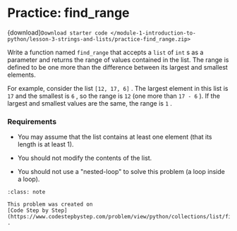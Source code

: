 # <i class="fas fa-laptop fa-fw"></i> Practice: find_range

{download}`Download starter code </module-1-introduction-to-python/lesson-3-strings-and-lists/practice-find_range.zip>`

Write a function named `find_range` that accepts a `list` of `int` s as a parameter and returns the range of values contained in the list. The range is defined to be one more than the difference between its largest and smallest elements.

For example, consider the list `[12, 17, 6]` . The largest element in this list is `17` and the smallest is `6` , so the range is `12` (one more than `17 - 6` ). If the largest and smallest values are the same, the range is `1` .

### Requirements

- You may assume that the list contains at least one element (that its length is at least 1).

- You should not modify the contents of the list.

- You should not use a "nested-loop" to solve this problem (a loop inside a loop).

```{admonition} Note
:class: note

This problem was created on
[Code Step by Step](https://www.codestepbystep.com/problem/view/python/collections/list/find_range)
.

```
